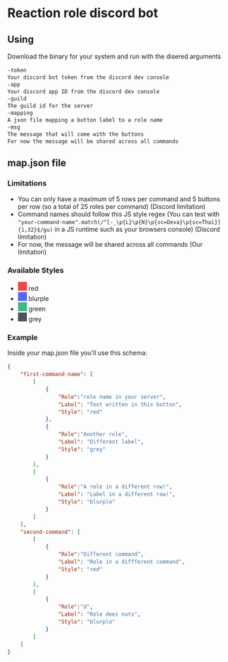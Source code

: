 # Reaction role discord bot

## Using

Download the binary for your system and run with the disered arguments

``` no
-token
Your discord bot token from the discord dev console
-app
Your discord app ID from the discord dev console
-guild
The guild id for the server
-mapping
A json file mapping a button label to a role name
-msg
The message that will come with the buttons
For now the message will be shared across all commands
```

## map.json file

### Limitations

- You can only have a maximum of 5 rows per command and 5 buttons per row (so a total of 25 roles per command) (Discord limitation)
- Command names should follow this JS style regex (You can test with `"your-command-name".match(/^[-_\p{L}\p{N}\p{sc=Deva}\p{sc=Thai}]{1,32}$/gu)` in a JS runtime such as your browsers console) (Discord limitation)
- For now, the message will be shared across all commands (Our limitation)

### Available Styles

- ![#5865f2](images/red.png) red
- ![#5865f2](images/blurple.png) blurple
- ![#5865f2](images/green.png) green
- ![#5865f2](images/grey.png) grey

### Example

Inside your map.json file you'll use this schema:

```json
{
    "first-command-name": [
        [
            {
                "Role":"role name in your server",
                "Label": "Text written in this button",
                "Style": "red"
            },
            {
                "Role":"Another role",
                "Label": "Different label",
                "Style": "grey"
            }
        ],
        [
            {
                "Role":"A role in a different row!",
                "Label": "Label in a different row!",
                "Style": "blurple"
            }
        ]
    ],
    "second-command": [
        [
            {
                "Role":"Different command",
                "Label": "Role in a diffferent command",
                "Style": "red"
            }
        ],
        [
            {
                "Role":"d",
                "Label": "Role deez nuts",
                "Style": "blurple"
            }
        ]
    ]
}
```
